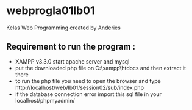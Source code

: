# webprogla01lb01
Kelas Web Programming created by Anderies

## Requirement to run the program : 
* XAMPP v3.3.0 start apache server and mysql
* put the downloaded php file on C:\xampp\htdocs and then extract it there
* to run the php file you need to open the browser and type http://localhost/web/lb01/session02/sub/index.php 
* if the database connection error import this sql file in your localhost/phpmyadmin/
